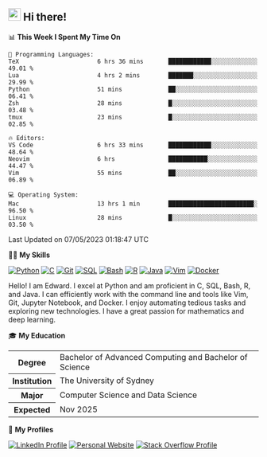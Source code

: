 ## <a href="#"><img src="https://media.giphy.com/media/hvRJCLFzcasrR4ia7z/giphy.gif" width="25px" height="25px"></a> Hi there!

<!--START_SECTION:waka-->
📊 **This Week I Spent My Time On** 

```text
💬 Programming Languages: 
TeX                      6 hrs 36 mins       ████████████░░░░░░░░░░░░░   49.01 % 
Lua                      4 hrs 2 mins        ███████░░░░░░░░░░░░░░░░░░   29.99 % 
Python                   51 mins             ██░░░░░░░░░░░░░░░░░░░░░░░   06.41 % 
Zsh                      28 mins             █░░░░░░░░░░░░░░░░░░░░░░░░   03.48 % 
tmux                     23 mins             █░░░░░░░░░░░░░░░░░░░░░░░░   02.85 % 

🔥 Editors: 
VS Code                  6 hrs 33 mins       ████████████░░░░░░░░░░░░░   48.64 % 
Neovim                   6 hrs               ███████████░░░░░░░░░░░░░░   44.47 % 
Vim                      55 mins             ██░░░░░░░░░░░░░░░░░░░░░░░   06.89 % 

💻 Operating System: 
Mac                      13 hrs 1 min        ████████████████████████░   96.50 % 
Linux                    28 mins             █░░░░░░░░░░░░░░░░░░░░░░░░   03.50 % 
```


 Last Updated on 07/05/2023 01:18:47 UTC
<!--END_SECTION:waka-->

💪🏻 **My Skills**

[![Python](https://img.shields.io/badge/-Python-yellow?style=flat-square&logo=Python)](#)
[![C     ](https://img.shields.io/badge/-C-blue?style=flat-square&logo=C)](#)
[![Git   ](https://img.shields.io/badge/-Git-grey?style=flat-square&logo=Git)](#)
[![SQL   ](https://img.shields.io/badge/-SQL-grey?style=flat-square&logo=SQLite)](#)
[![Bash  ](https://img.shields.io/badge/-Bash-grey?style=flat-square&logo=GNU-Bash)](#)
[![R     ](https://img.shields.io/badge/-R-grey?style=flat-square&logo=R)](#)
[![Java  ](https://img.shields.io/badge/-Java-grey?style=flat-square&logo=OpenJDK)](#)
[![Vim   ](https://img.shields.io/badge/-Vim-grey?style=flat-square&logo=Vim)](#)
[![Docker](https://img.shields.io/badge/-Docker-grey?style=flat-square&logo=Docker)](#)

Hello! I am Edward. I excel at Python and am proficient in C, SQL, Bash, R, and
Java. I can efficiently work with the command line and tools like Vim, Git,
Jupyter Notebook, and Docker. I enjoy automating tedious tasks and exploring new
technologies. I have a great passion for mathematics and deep learning.

🎓 **My Education**

<table>
<tr>
    <th>Degree</th>
    <td>Bachelor of Advanced Computing and Bachelor of Science</td>
</tr>
<tr>
    <th>Institution</th>
    <td>The University of Sydney</td>
</tr>
<tr>
    <th>Major</th>
    <td>Computer Science and Data Science</td>
</tr>
<tr>
    <th>Expected</th>
    <td>Nov 2025</td>
</tr>
</table>

🔗 **My Profiles**

[![LinkedIn Profile](https://img.shields.io/badge/-LinkedIn-blue?style=social&logo=LinkedIn)](https://www.linkedin.com/in/edward-ji)
[![Personal Website](https://img.shields.io/badge/-Personal%20Website-blue?style=social&logo=Bootstrap)](https://edwardji.dev)
[![Stack Overflow Profile](https://img.shields.io/badge/-Stack%20Overflow-blue?style=social&logo=StackOverflow)](https://stackoverflow.com/users/11658924)
